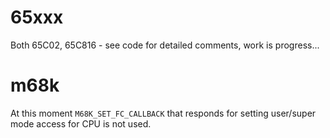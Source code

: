 
# 65xxx

Both 65C02, 65C816 - see code for detailed comments, work is progress...

# m68k

At this moment `M68K_SET_FC_CALLBACK` that responds for setting 
user/super mode access for CPU is not used. 

